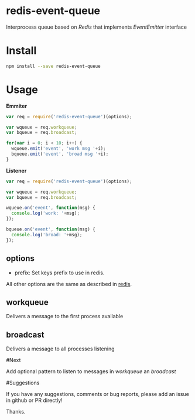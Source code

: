 # redis-event-queue

Interprocess queue based on _Redis_ that implements _EventEmitter_ interface

# Install

```bash
npm install --save redis-event-queue
```

# Usage

**Emmiter**

```javascript
var req = require('redis-event-queue')(options);

var wqueue = req.workqueue;
var bqueue = req.broadcast;

for(var i = 0; i < 10; i++) {
  wqueue.emit('event', 'work msg '+i);
  bqueue.emit('event', 'broad msg '+i);
}
```

**Listener**

```javascript
var req = require('redis-event-queue')(options);

var wqueue = req.workqueue;
var bqueue = req.broadcast;

wqueue.on('event', function(msg) {
  console.log('work: '+msg);
});

bqueue.on('event', function(msg) {
  console.log('broad: '+msg);
});
```

## options

* prefix: Set keys prefix to use in redis.

All other options are the same as described in [redis](https://www.npmjs.com/package/redis).

## workqueue

Delivers a message to the first process available


## broadcast

Delivers a message to all processes listening

#Next

Add optional pattern to listen to messages in *workqueue* an *broadcast*

#Suggestions

If you have any suggestions, comments or bug reports, please add an issue in github or PR directly!

Thanks.
